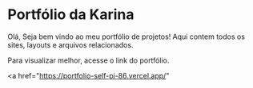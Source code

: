 <h1>Portfólio da Karina</h1>

<p>
  Olá, Seja bem vindo ao meu portfólio de projetos!
Aqui contem todos os sites, layouts e arquivos relacionados.

Para visualizar melhor, acesse o link do portfólio.
</p>

<a href="https://portfolio-self-pi-86.vercel.app/" </a>

